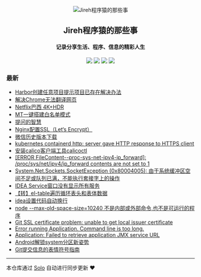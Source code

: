 <p align="center"><img alt="Jireh程序猿的那些事" src="https://img.hacpai.com/avatar/1532946657098_1532946825204.jpeg"></p><h2 align="center">
Jireh程序猿的那些事
</h2>

<h4 align="center">记录分享生活、程序、信息的精彩人生</h4>
<p align="center"><a title="Jireh程序猿的那些事" target="_blank" href="https://github.com/Jireh012/solo-blog"><img src="https://img.shields.io/github/last-commit/Jireh012/solo-blog.svg?style=flat-square&color=FF9900"></a>
<a title="GitHub repo size in bytes" target="_blank" href="https://github.com/Jireh012/solo-blog"><img src="https://img.shields.io/github/repo-size/Jireh012/solo-blog.svg?style=flat-square"></a>
<a title="Solo Version" target="_blank" href="https://github.com/88250/solo/releases"><img src="https://img.shields.io/badge/solo-4.4.0-f1e05a.svg?style=flat-square&color=blueviolet"></a>
<a title="Hits" target="_blank" href="https://github.com/88250/hits"><img src="https://hits.b3log.org/Jireh012/solo-blog.svg"></a></p>

### 最新

* [Harbor创建任意项目提示项目已存在解决办法](https://www.lyile.cn/articles/2022/03/04/1646363168512.html)
* [解决Chrome无法翻译网页](https://www.lyile.cn/articles/2022/02/17/1645060512804.html)
* [Netflix巴西 4K+HDR](https://www.lyile.cn/articles/2022/01/17/1642389833430.html)
* [MT一键搭建白名单模式](https://www.lyile.cn/articles/2022/01/10/1641782164468.html)
* [提问的智慧](https://www.lyile.cn/articles/2021/12/15/1639532300690.html)
* [Nginx配置SSL（Let‘s Encrypt）](https://www.lyile.cn/articles/2021/12/14/1639475074600.html)
* [微信历史版本下载](https://www.lyile.cn/articles/2021/12/02/1638433783345.html)
* [kubernetes containerd http: server gave HTTP response to HTTPS client](https://www.lyile.cn/articles/2021/12/02/1638409755466.html)
* [安装calico客户端工具calicoctl](https://www.lyile.cn/articles/2021/12/01/1638348484646.html)
* [ [ERROR FileContent--proc-sys-net-ipv4-ip_forward]: /proc/sys/net/ipv4/ip_forward contents are not set to 1](https://www.lyile.cn/articles/2021/11/24/1637741194224.html)
* [System.Net.Sockets.SocketException (0x80004005): 由于系统缓冲区空间不足或队列已满，不能执行套接字上的操作](https://www.lyile.cn/articles/2021/10/29/1635499351468.html)
* [IDEA Service窗口没有显示所有服务](https://www.lyile.cn/articles/2021/10/21/1634782380425.html)
* [【转】el-table遍历循环表头和表体数据](https://www.lyile.cn/articles/2021/10/09/1633775762481.html)
* [idea设置代码自动换行](https://www.lyile.cn/articles/2021/09/07/1631005403706.html)
* [node --max-old-space-size=10240 不是内部或外部命令,也不是可运行的程序](https://www.lyile.cn/articles/2021/09/01/1630486876748.html)
* [Git SSL certificate problem: unable to get local issuer certificate](https://www.lyile.cn/articles/2021/09/01/1630471866064.html)
* [Error running Application. Command line is too long.](https://www.lyile.cn/articles/2021/09/01/1630460032162.html)
* [Application: Failed to retrieve application JMX service URL](https://www.lyile.cn/articles/2021/09/01/1630458271161.html)
* [Android解锁system分区新姿势](https://www.lyile.cn/articles/2021/08/25/1629872502831.html)
* [Git提交信息的表情符号指南](https://www.lyile.cn/articles/2021/08/23/1629710807721.html)



---

本仓库通过 [Solo](https://github.com/88250/solo) 自动进行同步更新 ❤️ 